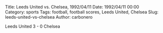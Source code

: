 Title: Leeds United vs. Chelsea, 1992/04/11
Date: 1992/04/11 00:00
Category: sports
Tags: football, football scores, Leeds United, Chelsea
Slug: leeds-united-vs-chelsea
Author: carbonero


Leeds United 3 - 0 Chelsea
